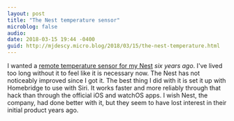```yaml
---
layout: post
title: "The Nest temperature sensor"
microblog: false
audio: 
date: 2018-03-15 19:44 -0400
guid: http://mjdescy.micro.blog/2018/03/15/the-nest-temperature.html
---
```

I wanted a [remote temperature sensor for my Nest](https://www.theverge.com/circuitbreaker/2018/3/15/17123822/nest-temperature-sensor-video-doorbell-smart-lock-price-features) _six years ago_. I've lived too long without it to feel like it is necessary now. The Nest has not noticeably improved since I got it. The best thing I did with it is set it up with Homebridge to use with Siri. It works faster and more reliably through that hack than through the official iOS and watchOS apps. I wish Nest, the company, had done better with it, but they seem to have lost interest in their initial product years ago. 
